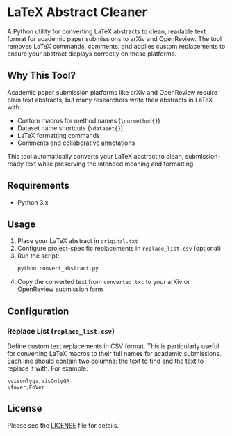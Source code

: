 # LaTeX Abstract Cleaner

A Python utility for converting LaTeX abstracts to clean, readable text format for academic paper submissions to arXiv and OpenReview. The tool removes LaTeX commands, comments, and applies custom replacements to ensure your abstract displays correctly on these platforms.

## Why This Tool?

Academic paper submission platforms like arXiv and OpenReview require plain text abstracts, but many researchers write their abstracts in LaTeX with:
- Custom macros for method names (`\ourmethod{}`)
- Dataset name shortcuts (`\dataset{}`)
- LaTeX formatting commands
- Comments and collaborative annotations

This tool automatically converts your LaTeX abstract to clean, submission-ready text while preserving the intended meaning and formatting.

## Requirements

- Python 3.x

## Usage

1. Place your LaTeX abstract in `original.txt`
2. Configure project-specific replacements in `replace_list.csv` (optional)
3. Run the script:
   ```bash
   python convert_abstract.py
   ```
4. Copy the converted text from `converted.txt` to your arXiv or OpenReview submission form

## Configuration

### Replace List (`replace_list.csv`)

Define custom text replacements in CSV format. This is particularly useful for converting LaTeX macros to their full names for academic submissions. Each line should contain two columns: the text to find and the text to replace it with. For example:

```csv
\visonlyqa,VisOnlyQA
\fover,FoVer
```

## License

Please see the [LICENSE](LICENSE) file for details.
